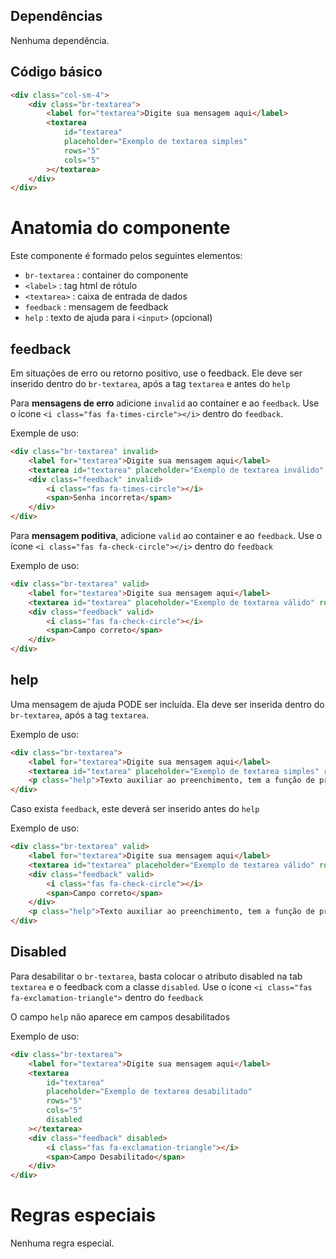 ## Dependências

Nenhuma dependência.

## Código básico

```html
<div class="col-sm-4">
    <div class="br-textarea">
        <label for="textarea">Digite sua mensagem aqui</label>
        <textarea
            id="textarea"
            placeholder="Exemplo de textarea simples"
            rows="5"
            cols="5"
        ></textarea>
    </div>
</div>
```

# Anatomia do componente

Este componente é formado pelos seguintes elementos:

-   `br-textarea` : container do componente
-   `<label>` : tag html de rótulo
-   `<textarea>` : caixa de entrada de dados
-   `feedback` : mensagem de feedback
-   `help` : texto de ajuda para i `<input>` (opcional)

## feedback

Em situações de erro ou retorno positivo, use o feedback. Ele deve ser inserido dentro do `br-textarea`, após a tag `textarea` e antes do `help`

Para **mensagens de erro** adicione `invalid` ao container e ao `feedback`. Use o ícone `<i class="fas fa-times-circle"></i>` dentro do `feedback`.

Exemple de uso:

```html
<div class="br-textarea" invalid>
    <label for="textarea">Digite sua mensagem aqui</label>
    <textarea id="textarea" placeholder="Exemplo de textarea inválido" rows="5" cols="5"></textarea>
    <div class="feedback" invalid>
        <i class="fas fa-times-circle"></i>
        <span>Senha incorreta</span>
    </div>
</div>
```

Para **mensagem poditiva**, adicione `valid` ao container e ao `feedback`. Use o ícone `<i class="fas fa-check-circle"></i>` dentro do `feedback`

Exemplo de uso:

```html
<div class="br-textarea" valid>
    <label for="textarea">Digite sua mensagem aqui</label>
    <textarea id="textarea" placeholder="Exemplo de textarea válido" rows="5" cols="5"></textarea>
    <div class="feedback" valid>
        <i class="fas fa-check-circle"></i>
        <span>Campo correto</span>
    </div>
</div>
```

## help

Uma mensagem de ajuda PODE ser incluída. Ela deve ser inserida dentro do `br-textarea`, após a tag `textarea`.

Exemplo de uso:

```html
<div class="br-textarea">
    <label for="textarea">Digite sua mensagem aqui</label>
    <textarea id="textarea" placeholder="Exemplo de textarea simples" rows="5" cols="5"></textarea>
    <p class="help">Texto auxiliar ao preenchimento, tem a função de previnir erros.</p>
</div>
```

Caso exista `feedback`, este deverá ser inserido antes do `help`

Exemplo de uso:

```html
<div class="br-textarea" valid>
    <label for="textarea">Digite sua mensagem aqui</label>
    <textarea id="textarea" placeholder="Exemplo de textarea válido" rows="5" cols="5"></textarea>
    <div class="feedback" valid>
        <i class="fas fa-check-circle"></i>
        <span>Campo correto</span>
    </div>
    <p class="help">Texto auxiliar ao preenchimento, tem a função de previnir erros.</p>
</div>
```

## Disabled

Para desabilitar o `br-textarea`, basta colocar o atributo disabled na tab `textarea` e o feedback com a classe `disabled`. Use o ícone `<i class="fas fa-exclamation-triangle">` dentro do `feedback`

O campo `help` não aparece em campos desabilitados

Exemplo de uso:

```html
<div class="br-textarea">
    <label for="textarea">Digite sua mensagem aqui</label>
    <textarea
        id="textarea"
        placeholder="Exemplo de textarea desabilitado"
        rows="5"
        cols="5"
        disabled
    ></textarea>
    <div class="feedback" disabled>
        <i class="fas fa-exclamation-triangle"></i>
        <span>Campo Desabilitado</span>
    </div>
</div>
```

# Regras especiais

Nenhuma regra especial.
